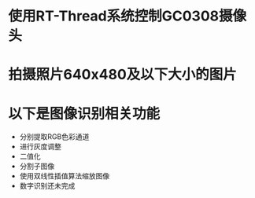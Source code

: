 # 使用RT-Thread系统控制GC0308摄像头
# 拍摄照片640x480及以下大小的图片
# 以下是图像识别相关功能
* 分别提取RGB色彩通道
* 进行灰度调整
* 二值化
* 分割子图像
* 使用双线性插值算法缩放图像
* 数字识别还未完成
